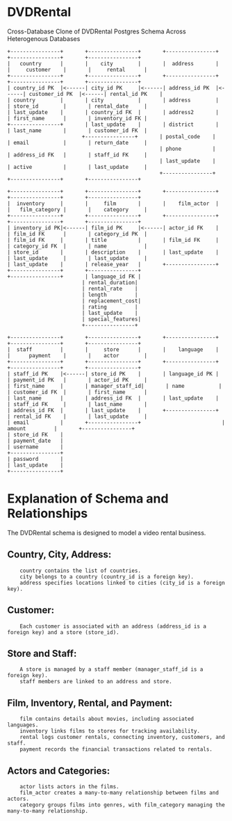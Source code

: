 # DVDRental
Cross-Database Clone of DVDRental Postgres Schema Across Heterogenous Databases

```plaintext
+----------------+       +----------------+       +----------------+       +----------------+       +----------------+
|   country      |       |    city        |       |  address       |       |     customer    |       |     rental      |
+----------------+       +----------------+       +----------------+       +----------------+       +----------------+
| country_id PK  |<------| city_id PK     |<------| address_id PK  |<------| customer_id PK  |<------| rental_id PK    |
| country        |       | city           |       | address        |       | store_id        |       | rental_date     |
| last_update    |       | country_id FK  |       | address2       |       | first_name      |       | inventory_id FK |
+----------------+       | last_update    |       | district       |       | last_name       |       | customer_id FK  |
                        +----------------+       | postal_code    |       | email           |       | return_date     |
                                                 | phone          |       | address_id FK   |       | staff_id FK     |
                                                 | last_update    |       | active          |       | last_update     |
                                                 +----------------+       +----------------+       +----------------+

+----------------+       +----------------+       +----------------+       +----------------+       +----------------+
|  inventory     |       |     film       |       |    film_actor  |       |   film_category |       |    category     |
+----------------+       +----------------+       +----------------+       +----------------+       +----------------+
| inventory_id PK|<------| film_id PK     |<------| actor_id FK    |       | film_id FK      |       | category_id PK  |
| film_id FK     |       | title          |       | film_id FK     |       | category_id FK  |       | name            |
| store_id       |       | description    |       | last_update    |       | last_update     |       | last_update     |
| last_update    |       | release_year   |       +----------------+       +----------------+       +----------------+
+----------------+       | language_id FK |
                        | rental_duration|
                        | rental_rate    |
                        | length         |
                        | replacement_cost|
                        | rating         |
                        | last_update    |
                        | special_features|
                        +----------------+

+----------------+       +----------------+       +----------------+       +----------------+       +----------------+
|  staff         |       |     store      |       |    language    |       |      payment    |       |    actor        |
+----------------+       +----------------+       +----------------+       +----------------+       +----------------+
| staff_id PK    |<------| store_id PK    |       | language_id PK |       | payment_id PK   |       | actor_id PK     |
| first_name     |       | manager_staff_id|       | name           |       | customer_id FK  |       | first_name      |
| last_name      |       | address_id FK  |       | last_update    |       | staff_id FK     |       | last_name       |
| address_id FK  |       | last_update    |       +----------------+       | rental_id FK    |       | last_update     |
| email          |       +----------------+                          | amount         |       +----------------+
| store_id FK    |                                                     | payment_date   |
| username       |                                                     +----------------+
| password       |
| last_update    |
+----------------+
```
# Explanation of Schema and Relationships

The DVDRental schema is designed to model a video rental business. 

   ## Country, City, Address:
        country contains the list of countries.
        city belongs to a country (country_id is a foreign key).
        address specifies locations linked to cities (city_id is a foreign key).

   ##    Customer:
        Each customer is associated with an address (address_id is a foreign key) and a store (store_id).

   ##     Store and Staff:
        A store is managed by a staff member (manager_staff_id is a foreign key).
        staff members are linked to an address and store.

   ##    Film, Inventory, Rental, and Payment:
        film contains details about movies, including associated languages.
        inventory links films to stores for tracking availability.
        rental logs customer rentals, connecting inventory, customers, and staff.
        payment records the financial transactions related to rentals.

   ##    Actors and Categories:
        actor lists actors in the films.
        film_actor creates a many-to-many relationship between films and actors.
        category groups films into genres, with film_category managing the many-to-many relationship.

